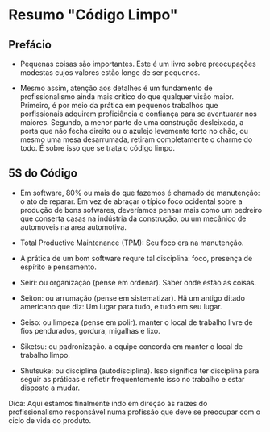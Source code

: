 # Resumo "Código Limpo"

## Prefácio

- Pequenas coisas são importantes. Este é um livro sobre preocupações modestas cujos valores estão longe de ser pequenos.

- Mesmo assim, atenção aos detalhes é um fundamento de profissionalismo ainda mais crítico do que qualquer visão maior. Primeiro, é por meio da prática em pequenos trabalhos que porfissionais adquirem proficiência e confiança para se aventuarar nos maiores. Segundo, a menor parte de uma construção desleixada, a porta que não fecha direito ou o azulejo levemente torto no chão, ou mesmo uma mesa desarrumada, retiram completamente o charme do todo. É sobre isso que se trata o código limpo.

## 5S do Código

- Em software, 80% ou mais do que fazemos é chamado de manutenção: o ato de reparar. Em vez de abraçar o típico foco ocidental sobre a produção de bons sofwares, deveríamos pensar mais como um pedreiro que conserta casas na indústria da construção, ou um mecânico de automoveis na area automotiva.

- Total Productive Maintenance (TPM): Seu foco era na manutenção.
- A prática de um bom software requre tal disciplina: foco, presença de espírito e pensamento.

- Seiri: ou organização (pense em ordenar). Saber onde estão as coisas.
- Seiton: ou arrumação (pense em sistematizar). Hã um antigo ditado americano que diz: Um lugar para tudo, e tudo em seu lugar.
- Seiso: ou limpeza (pense em polir). manter o local de trabalho livre de fios pendurados, gordura, migalhas e lixo. 
- Siketsu: ou padronização. a equipe concorda em manter o local de trabalho limpo.
- Shutsuke: ou disciplina (autodisciplina). Isso significa ter disciplina para seguir as práticas e refletir frequentemente isso no trabalho e estar disposto a mudar.

Dica: Aqui estamos finalmente indo em direção às raízes do profissionalismo responsável numa profissão que deve se preocupar com o ciclo de vida do produto.